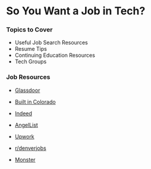 # So You Want a Job in Tech?

### Topics to Cover
* Useful Job Search Resources
* Resume Tips
* Continuing Education Resources
* Tech Groups


### Job Resources
* [Glassdoor](https://www.glassdoor.com)

* [Built in Colorado](https://www.builtincolorado.com/)

* [Indeed](https://www.indeed.com/)

* [AngelList](https://angel.co/)

* [Upwork](https://www.upwork.com)

* [r/denverjobs](https://www.reddit.com/r/denverjobs/)

* [Monster](https://www.monster.com/)

